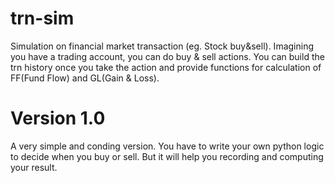 # trn-sim
Simulation on financial market transaction (eg. Stock buy&sell). 
Imagining you have a trading account, you can do buy & sell actions. You can build the trn history once you take the action and provide functions for calculation of FF(Fund Flow) and GL(Gain & Loss). 

# Version 1.0
A very simple and conding version. You have to write your own python logic to decide when you buy or sell. But it will help you recording and computing your result.


